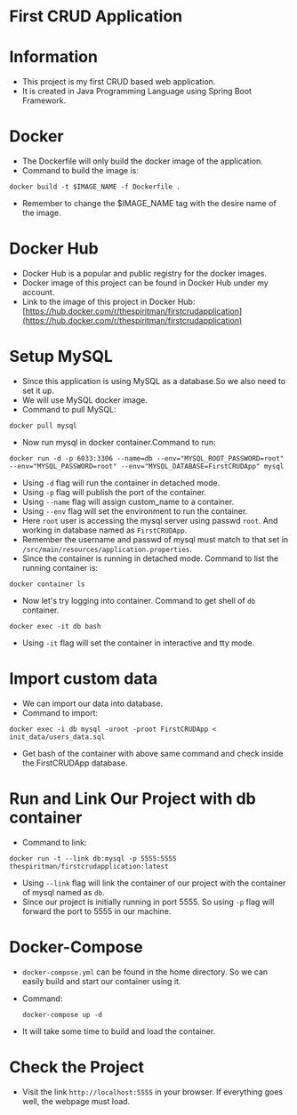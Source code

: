 # First CRUD Application

# Information
- This project is my first CRUD based web application. 
- It is created in Java Programming Language using Spring Boot Framework.

# Docker
- The Dockerfile will only build the docker image of the application.
- Command to build the image is:
```
docker build -t $IMAGE_NAME -f Dockerfile .
```
- Remember to change the $IMAGE_NAME tag with the desire name of the image.

# Docker Hub
- Docker Hub is a popular and public registry for the docker images.
- Docker image of this project can be found in Docker Hub under my account.
- Link to the image of this project in Docker Hub:
 [https://hub.docker.com/r/thespiritman/firstcrudapplication](https://hub.docker.com/r/thespiritman/firstcrudapplication)
# Setup MySQL
- Since this application is using MySQL as a database.So we also need to set it up.
- We will use MySQL docker image.
- Command to pull MySQL:
```
docker pull mysql
```
- Now run mysql in docker container.Command to run:
```
docker run -d -p 6033:3306 --name=db --env="MYSQL_ROOT_PASSWORD=root" --env="MYSQL_PASSWORD=root" --env="MYSQL_DATABASE=FirstCRUDApp" mysql
```
- Using `-d` flag will run the container in detached mode.
- Using `-p` flag will publish the port of the container.
- Using `--name` flag will assign custom_name to a container.
- Using `--env` flag will set the environment to run the container.
- Here `root` user is accessing the mysql server using passwd `root`. And working in database named as `FirstCRUDApp`.
- Remember the username and passwd of mysql must match to that set in `/src/main/resources/application.properties`.
- Since the container is running in detached mode. Command to list the running container is:
```
docker container ls 
```
- Now let's try logging into container. Command to get shell of `db` container.
```
docker exec -it db bash
```
- Using `-it` flag will set the container in interactive and tty mode.

# Import custom data
- We can import our data into database.
- Command to import:
```
docker exec -i db mysql -uroot -proot FirstCRUDApp < init_data/users_data.sql
```
- Get bash of the container with above same command and check inside the FirstCRUDApp database.

# Run and Link Our Project with db container
- Command to link: 
```
docker run -t --link db:mysql -p 5555:5555 thespiritman/firstcrudapplication:latest
```
- Using `--link` flag will link the container of our project with the container of mysql named as `db`.
- Since our project is initially running in port 5555. So using `-p` flag will forward the port to 5555 in our machine.

# Docker-Compose
- `docker-compose.yml` can be found in the home directory. So we can easily build and start our container using it.

- Command:
    ```
    docker-compose up -d
    ```

- It will take some time to build and load the container.


# Check the Project
- Visit the link `http://localhost:5555` in your browser. If everything goes well, the webpage must load.